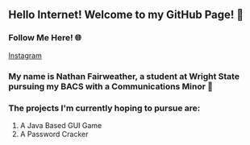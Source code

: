 ## Hello Internet! Welcome to my GitHub Page! 👋

### Follow Me Here! 🌐
[Instagram](https://www.youtube.com/)

### My name is Nathan Fairweather, a student at Wright State pursuing my BACS with a Communications Minor 👾

### The projects I'm currently hoping to pursue are:
1. A Java Based GUI Game
2. A Password Cracker